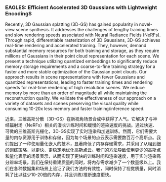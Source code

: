 ### EAGLES: Efficient Accelerated 3D Gaussians with Lightweight EncodingS

Recently, 3D Gaussian splatting (3D-GS) has gained popularity in novel-view scene synthesis. It addresses the challenges of lengthy training times and slow rendering speeds associated with Neural Radiance Fields (NeRFs). Through rapid, differentiable rasterization of 3D Gaussians, 3D-GS achieves real-time rendering and accelerated training. They, however, demand substantial memory resources for both training and storage, as they require millions of Gaussians in their point cloud representation for each scene. We present a technique utilizing quantized embeddings to significantly reduce memory storage requirements and a coarse-to-fine training strategy for a faster and more stable optimization of the Gaussian point clouds. Our approach results in scene representations with fewer Gaussians and quantized representations, leading to faster training times and rendering speeds for real-time rendering of high resolution scenes. We reduce memory by more than an order of magnitude all while maintaining the reconstruction quality. We validate the effectiveness of our approach on a variety of datasets and scenes preserving the visual quality while consuming 10-20x less memory and faster training/inference speed.

近来，三维高斯分散（3D-GS）在新视角场景合成中获得了人气。它解决了与神经辐射场（NeRFs）相关的漫长训练时间和缓慢的渲染速度的挑战。通过快速、可微的三维高斯光栅化，3D-GS实现了实时渲染和加速训练。然而，它们需要大量的内存资源用于训练和存储，因为每个场景的点云表示需要数百万个高斯点。我们提出了一种使用量化嵌入的技术，显著降低了内存存储需求，并采用了从粗到细的训练策略，以更快、更稳定地优化高斯点云。我们的方法导致使用更少的高斯点和量化表示的场景表示，从而实现了更快的训练时间和渲染速度，用于实时渲染高分辨率场景。我们在保持重建质量的同时，将内存需求减少了一个数量级以上。我们在各种数据集和场景上验证了我们方法的有效性，同时保持了视觉质量，同时消耗了比以往少10-20倍的内存，并且训练/推断速度更快。
